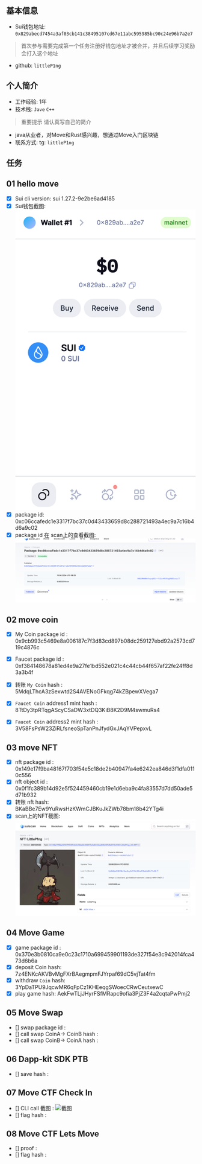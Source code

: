 ## 基本信息
- Sui钱包地址: `0x829abecd7454a3af03cb141c38495107cd67e11abc595985bc90c24e96b7a2e7`
> 首次参与需要完成第一个任务注册好钱包地址才被合并，并且后续学习奖励会打入这个地址
- github: `littleP1ng`

## 个人简介
- 工作经验: 1年
- 技术栈: `Jave` `C++`
> 重要提示 请认真写自己的简介
- java从业者，对Move和Rust感兴趣，想通过Move入门区块链
- 联系方式: tg: `littleP1ng` 

## 任务

##   01 hello move  
- [x] Sui cli version: sui 1.27.2-9e2be6ad4185
- [x] Sui钱包截图: ![Sui钱包截图](./images/jietuqianbao.png)
- [x] package id:  0xc06ccafedc1e3317f7bc37c0d43433659d8c288721493a4ec9a7c16b4d6a9c02      
- [x] package id 在 scan上的查看截图:![Scan截图](./images/packagejietu.png)

##   02 move coin
- [x] My Coin package id : 0x9cb993c5469e8a006187c7f3d83cd897b08dc259127ebd92a2573cd719c4876c              
- [x] Faucet package id : 0xf384148678a81ed4e9a27fe1bd552e021c4c44cb44f657af22fe24ff8d3a3b4f            
- [x] 转账 `My Coin` hash : 5MdqLThcA3zSexwtd2S4AVENoGFkqg74kZBpewXVega7

- [x] `Faucet Coin` address1 mint hash :  8TtDy3tpRTqgAScyCSaDW3xtDQ3KiB8K2D9M4swmuRs4
- [x] `Faucet Coin` address2 mint hash :  3V58FsPsW23ZiRLfsneoSpTanPnJfydGxJAqYVPepxvL

##   03 move NFT
- [x] nft package id : 0x149e17f9ba48167f703f54e5c18de2b40947fa4e6242ea846d3f1dfa0110c556
- [x] nft object id :  0x0f1fc389b14d92e5f524459460cb19e1d6eba9c4fa83557d7dd50ade5d71b932          
- [x] 转账 nft  hash: BKaBBe7Ew9YuRwsHzKWmCJBKuJkZWb78bm18b42YTg4i
- [x] scan上的NFT截图:![Scan截图](./images/jietunft.jpg)

##   04 Move Game
- [x] game package id : 0x370e3b0810ca9e0c23c1710a699459901193de327f54e3c942014fca473d6b6a  
- [x] deposit Coin hash: 7z4ENKcAKVBvMgFXrBAegmpmFJYrpaf69dC5vjTat4fm
- [x] withdraw `Coin` hash:  3YpDaTPU9JqcwMR6qFpCz1KHEeqgSWoecCRwCeutxewC
- [x] play game hash: AekFwTLjJHyrFSfMRapc9ofia3PjZ3F4a2cqtaPwPmj2

##   05 Move Swap
- [] swap package id :
- [] call swap CoinA-> CoinB  hash :
- [] call swap CoinB-> CoinA  hash :

##   06 Dapp-kit SDK PTB
- [] save hash :

##   07 Move CTF Check In
- [] CLI call 截图 : ![截图](./images/你的图片地址)
- [] flag hash :

##   08 Move CTF Lets Move
- [] proof : 
- [] flag hash :
